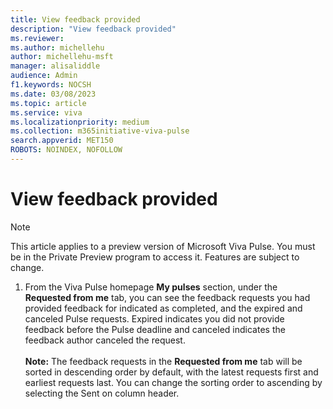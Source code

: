 ```yaml
---
title: View feedback provided
description: "View feedback provided"
ms.reviewer: 
ms.author: michellehu
author: michellehu-msft
manager: alisaliddle
audience: Admin
f1.keywords: NOCSH
ms.date: 03/08/2023
ms.topic: article
ms.service: viva
ms.localizationpriority: medium
ms.collection: m365initiative-viva-pulse  
search.appverid: MET150
ROBOTS: NOINDEX, NOFOLLOW
---
```


# View feedback provided

> [!NOTE]
> This article applies to a preview version of Microsoft Viva Pulse. You must be in the Private Preview program to access it. Features are subject to change.

1. From the Viva Pulse homepage **My pulses** section, under the **Requested from me** tab, you can see the feedback requests you had provided feedback for indicated as completed, and the expired and canceled Pulse requests. Expired indicates you did not provide feedback before the Pulse deadline and canceled indicates the feedback author canceled the request.
<br><br> **Note:** The feedback requests in the **Requested from me** tab will be sorted in descending order by default, with the latest requests first and earliest requests last. You can change the sorting order to ascending by selecting the Sent on column header.
